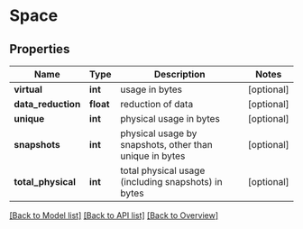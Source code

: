 # Space

## Properties
Name | Type | Description | Notes
------------ | ------------- | ------------- | -------------
**virtual** | **int** | usage in bytes | [optional] 
**data_reduction** | **float** | reduction of data | [optional] 
**unique** | **int** | physical usage in bytes | [optional] 
**snapshots** | **int** | physical usage by snapshots, other than unique in bytes | [optional] 
**total_physical** | **int** | total physical usage (including snapshots) in bytes | [optional] 

[[Back to Model list]](index.md#documentation-for-models) [[Back to API list]](index.md#endpoint-properties) [[Back to Overview]](index.md)


